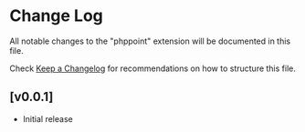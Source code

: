 # Change Log

All notable changes to the "phppoint" extension will be documented in this file.

Check [Keep a Changelog](http://keepachangelog.com/) for recommendations on how to structure this file.

## [v0.0.1]

- Initial release

